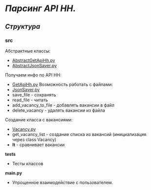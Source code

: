 # ***Парсинг API HH.***

## ***Структура***

### **src**
Абстрактные классы:
* [AbstractGetApiHh.py](https://github.com/LeeGeller/work_with_API_hh/blob/main/src/AbstractGetApiHh.py)
* [AbstractJsonSaver.py](https://github.com/LeeGeller/work_with_API_hh/blob/main/src/AbstractJsonSaver.py)

Получаем инфо по API HH:  
* [GetApiHh.py](https://github.com/LeeGeller/work_with_API_hh/blob/main/src/GetApiHh.py)
Возможность работать с файлами:
* [JsonSaver.py](https://github.com/LeeGeller/work_with_API_hh/blob/main/src/JsonSaver.py)
* save_file - сохранять
* read_file - читать
* add_vacancy_to_file - добавлять вакансии в файл
* delete_vacancy - удалять вакансии из файла

Создание класса с вакансиями: 
* [Vacancy.py](https://github.com/LeeGeller/work_with_API_hh/blob/main/src/Vacancy.py)
* get_vacancy_list - создание списка из вакансий (инициализация через class Vacancy)
* __lt__ - сравнивает вакансии

**tests**
* Тесты классов

**main.py**
* Упрощенное взаимодействие с пользователем.
